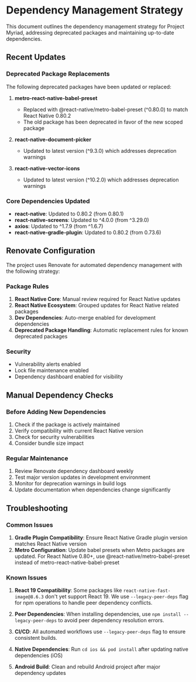 # Dependency Management Strategy

This document outlines the dependency management strategy for Project Myriad, addressing deprecated packages and maintaining up-to-date dependencies.

## Recent Updates

### Deprecated Package Replacements

The following deprecated packages have been updated or replaced:

1. **metro-react-native-babel-preset** 
   - Replaced with @react-native/metro-babel-preset (^0.80.0) to match React Native 0.80.2
   - The old package has been deprecated in favor of the new scoped package

2. **react-native-document-picker** 
   - Updated to latest version (^9.3.0) which addresses deprecation warnings

3. **react-native-vector-icons**
   - Updated to latest version (^10.2.0) which addresses deprecation warnings

### Core Dependencies Updated

- **react-native**: Updated to 0.80.2 (from 0.80.1)
- **react-native-screens**: Updated to ^4.0.0 (from ^3.29.0)
- **axios**: Updated to ^1.7.9 (from ^1.6.7)
- **react-native-gradle-plugin**: Updated to 0.80.2 (from 0.73.6)

## Renovate Configuration

The project uses Renovate for automated dependency management with the following strategy:

### Package Rules

1. **React Native Core**: Manual review required for React Native updates
2. **React Native Ecosystem**: Grouped updates for React Native related packages
3. **Dev Dependencies**: Auto-merge enabled for development dependencies
4. **Deprecated Package Handling**: Automatic replacement rules for known deprecated packages

### Security

- Vulnerability alerts enabled
- Lock file maintenance enabled
- Dependency dashboard enabled for visibility

## Manual Dependency Checks

### Before Adding New Dependencies

1. Check if the package is actively maintained
2. Verify compatibility with current React Native version
3. Check for security vulnerabilities
4. Consider bundle size impact

### Regular Maintenance

1. Review Renovate dependency dashboard weekly
2. Test major version updates in development environment
3. Monitor for deprecation warnings in build logs
4. Update documentation when dependencies change significantly

## Troubleshooting

### Common Issues

1. **Gradle Plugin Compatibility**: Ensure React Native Gradle plugin version matches React Native version
2. **Metro Configuration**: Update babel presets when Metro packages are updated. For React Native 0.80+, use @react-native/metro-babel-preset instead of metro-react-native-babel-preset

### Known Issues

1. **React 19 Compatibility**: Some packages like `react-native-fast-image@8.6.3` don't yet support React 19. We use `--legacy-peer-deps` flag for npm operations to handle peer dependency conflicts.
2. **Peer Dependencies**: When installing dependencies, use `npm install --legacy-peer-deps` to avoid peer dependency resolution errors.
3. **CI/CD**: All automated workflows use `--legacy-peer-deps` flag to ensure consistent builds.

3. **Native Dependencies**: Run `cd ios && pod install` after updating native dependencies (iOS)
4. **Android Build**: Clean and rebuild Android project after major dependency updates
